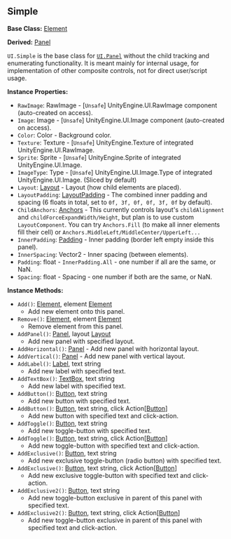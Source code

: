 ## Simple

**Base Class:** [Element](Element.md)

**Derived:** [Panel](Panel.md)

`UI.Simple` is the base class for [`UI.Panel`](Panel.md) without the child tracking and enumerating functionality.
It is meant mainly for internal usage, for implementation of other composite controls, not for direct user/script usage.


**Instance Properties:**
- `RawImage`: RawImage - \[`Unsafe`\] UnityEngine.UI.RawImage component (auto-created on access).
- `Image`: Image - \[`Unsafe`\] UnityEngine.UI.Image component (auto-created on access).
- `Color`: Color - Background color.
- `Texture`: Texture - \[`Unsafe`\] UnityEngine.Texture of integrated UnityEngine.UI.RawImage.
- `Sprite`: Sprite - \[`Unsafe`\] UnityEngine.Sprite of integrated UnityEngine.UI.Image.
- `ImageType`: Type - \[`Unsafe`\] UnityEngine.UI.Image.Type of integrated UnityEngine.UI.Image. (Sliced by default)
- `Layout`: [Layout](Layout.md) - Layout (how child elements are placed).
- `LayoutPadding`: [LayoutPadding](LayoutPadding.md) - The combined inner padding and spacing (6 floats in total, set to `0f, 3f, 0f, 0f, 3f, 0f` by default).
- `ChildAnchors`: [Anchors](Anchors.md) - This currently controls layout's `childAlignment` and
`childForceExpandWidth/Height`, but plan is to use custom `LayoutComponent`.
You can try `Anchors.Fill` (to make all inner elements fill their cell)
or `Anchors.MiddleLeft/MiddleCenter/UpperLeft...`
- `InnerPadding`: [Padding](Padding.md) - Inner padding (border left empty inside this panel).
- `InnerSpacing`: Vector2 - Inner spacing (between elements).
- `Padding`: float - `InnerPadding.All` - one number if all are the same, or NaN.
- `Spacing`: float - Spacing - one number if both are the same, or NaN.

**Instance Methods:**
- `Add()`: [Element](Element.md), element [Element](Element.md)
  - Add new element onto this panel.
- `Remove()`: [Element](Element.md), element [Element](Element.md)
  - Remove element from this panel.
- `AddPanel()`: [Panel](Panel.md), layout [Layout](Layout.md)
  - Add new panel with specified layout.
- `AddHorizontal()`: [Panel](Panel.md) - Add new panel with horizontal layout.
- `AddVertical()`: [Panel](Panel.md) - Add new panel with vertical layout.
- `AddLabel()`: [Label](Label.md), text string
  - Add new label with specified text.
- `AddTextBox()`: [TextBox](TextBox.md), text string
  - Add new label with specified text.
- `AddButton()`: [Button](Button.md), text string
  - Add new button with specified text.
- `AddButton()`: [Button](Button.md), text string, click Action\[[Button](Button.md)\]
  - Add new button with specified text and click-action.
- `AddToggle()`: [Button](Button.md), text string
  - Add new toggle-button with specified text.
- `AddToggle()`: [Button](Button.md), text string, click Action\[[Button](Button.md)\]
  - Add new toggle-button with specified text and click-action.
- `AddExclusive()`: [Button](Button.md), text string
  - Add new exclusive toggle-button (radio button) with specified text.
- `AddExclusive()`: [Button](Button.md), text string, click Action\[[Button](Button.md)\]
  - Add new exclusive toggle-button with specified text and click-action.
- `AddExclusive2()`: [Button](Button.md), text string
  - Add new toggle-button exclusive in parent of this panel with specified text.
- `AddExclusive2()`: [Button](Button.md), text string, click Action\[[Button](Button.md)\]
  - Add new toggle-button exclusive in parent of this panel with specified text and click-action.
